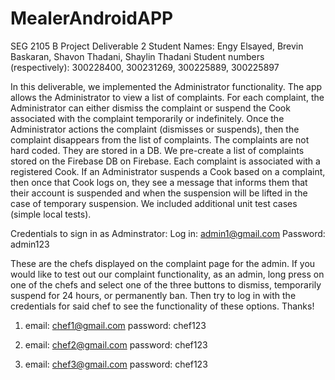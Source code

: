 # MealerAndroidAPP
SEG 2105 B Project Deliverable 2
Student Names: Engy Elsayed, Brevin Baskaran, Shavon Thadani, Shaylin Thadani
Student numbers (respectively): 300228400, 300231269, 300225889, 300225897

In this deliverable, we implemented the Administrator functionality.
The app allows the Administrator to view a list of complaints. For each complaint, the
Administrator can either dismiss the complaint or suspend the Cook associated with the
complaint temporarily or indefinitely. Once the Administrator actions the complaint (dismisses
or suspends), then the complaint disappears from the list of complaints.
The complaints are not hard coded. They are stored in a DB. We pre-create a list
of complaints stored on the Firebase DB on Firebase. Each complaint is associated with a registered Cook. 
If an Administrator suspends a Cook based on a complaint, then once that Cook logs on, 
they see a message that informs them that their account is suspended and when the suspension 
will be lifted in the case of temporary suspension. We included additional unit test cases (simple local tests).

Credentials to sign in as Adminstrator:
Log in: admin1@gmail.com
Password: admin123

These are the chefs displayed on the complaint page for the admin. If you would like to test
out our complaint functionality, as an admin, long press on one of the chefs and select one of the three buttons to 
dismiss, temporarily suspend for 24 hours, or permanently ban. Then try to log in with the credentials for said chef 
to see the functionality of these options. Thanks!

1. email: chef1@gmail.com
password: chef123

2. email: chef2@gmail.com
password: chef123

3. email: chef3@gmail.com
password: chef123


